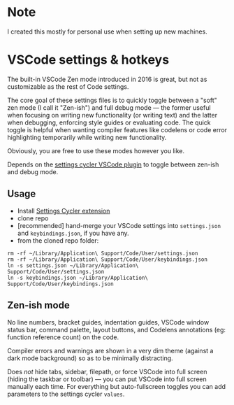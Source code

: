 # Note
I created this mostly for personal use when setting up new machines.

# VSCode settings & hotkeys

The built-in VSCode Zen mode introduced in 2016 is great, but not as customizable as the rest of Code settings.

The core goal of these settings files is to quickly toggle between a "soft" zen mode (I call it "Zen-ish") and full debug mode — the former useful when focusing on writing new functionality (or writing text) and the latter when debugging, enforcing style guides or evaluating code. The quick toggle is helpful when wanting compiler features like codelens or code error highlighting temporarily while writing new functionality.

Obviously, you are free to use these modes however you like.

Depends on the [settings cycler VSCode plugin](https://marketplace.visualstudio.com/items?itemName=hoovercj.vscode-settings-cycler) to toggle between zen-ish and debug mode.

## Usage

- Install [Settings Cycler extension](https://marketplace.visualstudio.com/items?itemName=hoovercj.vscode-settings-cycler)
- clone repo
- [recommended] hand-merge your VSCode settings into `settings.json` and `keybindings.json`, if you have any.
- from the cloned repo folder:

```
rm -rf ~/Library/Application\ Support/Code/User/settings.json
rm -rf ~/Library/Application\ Support/Code/User/keybindings.json
ln -s settings.json ~/Library/Application\ Support/Code/User/settings.json
ln -s keybindings.json ~/Library/Application\ Support/Code/User/keybindings.json
```

## Zen-ish mode
No line numbers, bracket guides, indentation guides, VSCode window status bar, command palette, layout buttons, and Codelens annotations (eg: function reference count) on the code.

Compiler errors and warnings are shown in a very dim theme (against a dark mode background) so as to be minimally distracting.

Does *not* hide tabs, sidebar, filepath, or force VSCode into full screen (hiding the taskbar or toolbar) — you can put VSCode into full screen manually each time. For everything but auto-fullscreen toggles you can add parameters to the settings cycler `values`.